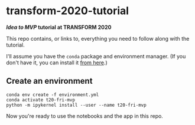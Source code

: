 # transform-2020-tutorial

**_Idea to MVP_ tutorial at TRANSFORM 2020**

This repo contains, or links to, everything you need to follow along with the tutorial.

I'll assume you have the `conda` package and environment manager. (If you don't have it, you can install it [from here](https://docs.conda.io/en/latest/miniconda.html).)

## Create an environment

    conda env create -f environment.yml
    conda activate t20-fri-mvp
    python -m ipykernel install --user --name t20-fri-mvp

Now you're ready to use the notebooks and the app in this repo.
